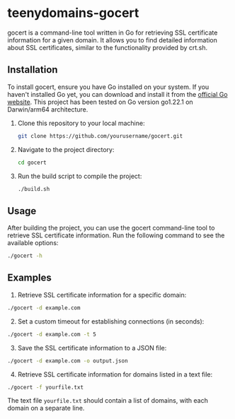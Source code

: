 # teenydomains-gocert

gocert is a command-line tool written in Go for retrieving SSL certificate information for a given domain. It allows you to find detailed information about SSL certificates, similar to the functionality provided by crt.sh.

## Installation

To install gocert, ensure you have Go installed on your system.
If you haven't installed Go yet, you can download and install it from the [official Go website](https://go.dev/doc/install).
This project has been tested on Go version go1.22.1 on Darwin/arm64 architecture.

1. Clone this repository to your local machine:

    ```bash
    git clone https://github.com/yourusername/gocert.git
    ```

2. Navigate to the project directory:

    ```bash
    cd gocert
    ```

3. Run the build script to compile the project:

    ```bash
    ./build.sh
    ```

## Usage

After building the project, you can use the gocert command-line tool to retrieve SSL certificate information. Run the following command to see the available options:

```bash
./gocert -h
```

## Examples

1. Retrieve SSL certificate information for a specific domain:

  ```bash
  ./gocert -d example.com
  ```

2. Set a custom timeout for establishing connections (in seconds):

  ```bash
  ./gocert -d example.com -t 5
  ```

3. Save the SSL certificate information to a JSON file:
  ```bash
  ./gocert -d example.com -o output.json
  ```

4. Retrieve SSL certificate information for domains listed in a text file:

  ```bash
  ./gocert -f yourfile.txt
  ```

  The text file `yourfile.txt` should contain a list of domains, with each domain on a separate line.



